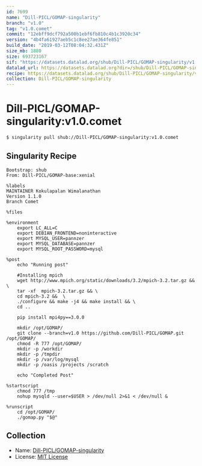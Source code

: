 ```yaml
---
id: 7699
name: "Dill-PICL/GOMAP-singularity"
branch: "v1.0"
tag: "v1.0.comet"
commit: "12ebff9dcf792a500b1ebf6fb810c4b1c3920c34"
version: "4b4fa61927aeb5c1c8ee27ae364fe851"
build_date: "2019-03-12T08:04:32.431Z"
size_mb: 1880
size: 693723167
sif: "https://datasets.datalad.org/shub/Dill-PICL/GOMAP-singularity/v1.0.comet/2019-03-12-12ebff9d-4b4fa619/4b4fa61927aeb5c1c8ee27ae364fe851.simg"
datalad_url: https://datasets.datalad.org?dir=/shub/Dill-PICL/GOMAP-singularity/v1.0.comet/2019-03-12-12ebff9d-4b4fa619/
recipe: https://datasets.datalad.org/shub/Dill-PICL/GOMAP-singularity/v1.0.comet/2019-03-12-12ebff9d-4b4fa619/Singularity
collection: Dill-PICL/GOMAP-singularity
---
```


# Dill-PICL/GOMAP-singularity:v1.0.comet

```bash
$ singularity pull shub://Dill-PICL/GOMAP-singularity:v1.0.comet
```

## Singularity Recipe

```singularity
Bootstrap: shub 
From: Dill-PICL/GOMAP-base:xenial

%labels
MAINTAINER Kokulapalan Wimalanathan
Version 1.1.0
Branch Comet

%files

%environment
    export LC_ALL=C
	export DEBIAN_FRONTEND=noninteractive
	export MYSQL_USER=pannzer
    export MYSQL_DATABASE=pannzer
    export MYSQL_ROOT_PASSWORD=mysql 

%post
	echo "Running post"

    #Installing mpich
    wget http://www.mpich.org/static/downloads/3.2/mpich-3.2.tar.gz &&  \
    tar -xf  mpich-3.2.tar.gz && \
    cd mpich-3.2 &&  \
    ./configure && make -j4 && make install && \
    cd .. 
    
	pip install mpi4py==3.0.0  

	mkdir /opt/GOMAP/ 
	git clone --branch=v1.0 https://github.com/Dill-PICL/GOMAP.git /opt/GOMAP/
	chmod -R 777 /opt/GOMAP/ 
	mkdir -p /workdir 
	mkdir -p /tmpdir 
	mkdir -p /var/log/mysql
	mkdir -p /oasis /projects /scratch
	
	echo "Completed Post"

%startscript
	chmod 777 /tmp
	nohup mysqld --user=$USER > /dev/null 2>&1 < /dev/null &

%runscript
	cd /opt/GOMAP/ 
	./gomap.py "$@"
```

## Collection

 - Name: [Dill-PICL/GOMAP-singularity](https://github.com/Dill-PICL/GOMAP-singularity)
 - License: [MIT License](https://api.github.com/licenses/mit)

